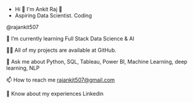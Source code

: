 - Hi 👋 I'm Ankit Raj 👋 
- Aspiring Data Scientist.
Coding

@rajankit507

🌱 I’m currently learning Full Stack Data Science & AI

👨‍💻 All of my projects are available at GitHub.

💬 Ask me about Python, SQL, Tableau, Power BI, Machine Learning, deep learning, NLP

📫 How to reach me rajankit507@gmail.com

📄 Know about my experiences Linkedin



<!---
rajankit507/rajankit507 is a ✨ special ✨ repository because its `README.md` (this file) appears on your GitHub profile.
You can click the Preview link to take a look at your changes.
--->
